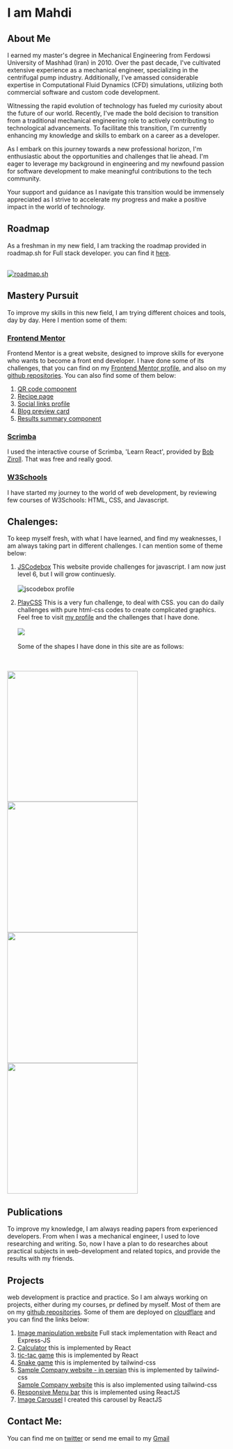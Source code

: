 # I am Mahdi

## About Me

I earned my master's degree in Mechanical Engineering from Ferdowsi University of Mashhad (Iran) in 2010. Over the past decade, I've cultivated extensive experience as a mechanical engineer, specializing in the centrifugal pump industry. Additionally, I've amassed considerable expertise in Computational Fluid Dynamics (CFD) simulations, utilizing both commercial software and custom code development.

Witnessing the rapid evolution of technology has fueled my curiosity about the future of our world. Recently, I've made the bold decision to transition from a traditional mechanical engineering role to actively contributing to technological advancements. To facilitate this transition, I'm currently enhancing my knowledge and skills to embark on a career as a developer.

As I embark on this journey towards a new professional horizon, I'm enthusiastic about the opportunities and challenges that lie ahead. I'm eager to leverage my background in engineering and my newfound passion for software development to make meaningful contributions to the tech community.

Your support and guidance as I navigate this transition would be immensely appreciated as I strive to accelerate my progress and make a positive impact in the world of technology.

## Roadmap
 As a freshman in my new field, I am tracking the roadmap provided in roadmap.sh for Full stack developer. you can find it [here](https://roadmap.sh/full-stack).
 <br><br>

 [![roadmap.sh](https://api.roadmap.sh/v1-badge/tall/66097485da1671f986ec3689?variant=dark)](https://roadmap.sh)
 
## Mastery Pursuit
To improve my skills in this new field, I am trying different choices and tools, day by day. Here I mention some of them:
### [Frontend Mentor](https://www.frontendmentor.io/profile/mbalali63)
Frontend Mentor is a great website, designed to improve skills for everyone who wants to become a front end developer. I have done some of its challenges, that you can find on my [Frontend Mentor profile](https://www.frontendmentor.io/profile/mbalali63), and also on my [github repositories](https://github.com/mbalali63?tab=repositories). You can also find some of them below:<br>

1. [QR code component](https://www.frontendmentor.io/solutions/tailwindcss-mSd3EMgws4)
2. [Recipe page](https://www.frontendmentor.io/solutions/for-this-project-i-dont-use-any-tool-other-than-pure-htmlcss-HTEihqkQCM)
3. [Social links profile](https://www.frontendmentor.io/solutions/react-PIx8zhfjsH)
4. [Blog preview card](https://www.frontendmentor.io/solutions/i-used-pure-htmlcss-for-this-project-GUbhcpOn_P)
5. [Results summary component](https://www.frontendmentor.io/solutions/tailwindcss-gQ4a1TRfSe)

### [Scrimba](https://scrimba.com/)
I used the interactive course of Scrimba, 'Learn React', provided by [Bob Ziroll](https://github.com/bobziroll). That was free and really good.

### [W3Schools](https://www.w3schools.com/)
I have started my journey to the world of web development, by reviewing few courses of W3Schools: HTML, CSS, and Javascript.


## Chalenges:
 To keep myself fresh, with what I have learned, and find my weaknesses, I am always taking part in different challenges. I can mention some of theme below:
 1. [JSCodebox](https://jscodebox.com/)
  This website provide challenges for javascript. I am now just level 6, but I will grow continuesly.<br><br>
  ![jscodebox profile](./Screenshot%20from%202024-03-31%2019-06-57.png)

2. [PlayCSS](https://playcss.app/)
This is a very fun challenge, to deal with CSS. you can do daily challenges with pure html-css codes to create complicated graphics. Feel free to visit [my profile](https://playcss.app/profile/codegeek1984) and the challenges that I have done.<br><br>
![](./Screenshot%20from%202024-03-31%2019-13-16.png)
<br><br>Some of the shapes I have done in this site are as follows:

<br><br>
<img src="./Screenshot from 2024-03-31 19-14-47.png" width="300px">
<img src="./Screenshot from 2024-03-31 19-14-56.png" width="300px">
<img src="./Screenshot from 2024-03-31 19-15-12.png" width="300px">
<img src="./Screenshot from 2024-03-31 19-17-04.png" width="300px">


## Publications
To improve my knowledge, I am always reading papers from experienced developers. From when I was a mechanical engineer, I used to love researching and writing. So, now I have a plan to do researches about practical subjects in web-development and related topics, and provide the results with my friends.


## Projects
web development is practice and practice. So I am always working on projects, either during my courses, pr defined by myself. Most of them are on my [github repositories](https://github.com/mbalali63?tab=repositories). Some of them are deployed on [cloudflare](https://www.cloudflare.com/) and you can find the links below:

<ol>
 <li><a href="https://github.com/mbalali63/imagemanipulation">Image manipulation website</a>
     Full stack implementation with React and Express-JS
 </li> 
 <li> <a href="https://reactcalculator-5ce.pages.dev/">Calculator</a>  this is implemented by React</li>
 <li> <a href="https://tictac2.pages.dev/">tic-tac game</a>
     this is implemented by React </li>
 <li> <a href="https://snakegame-1ev.pages.dev/">Snake game</a>
     this is implemented by tailwind-css</li>
<li> <a href="https://firstpersian.pages.dev/">Sample Company website - in persian</a>
     this is implemented by tailwind-css</li>
</li> <a href="https://samplecompany1.pages.dev/">Sample Company website</a>
     this is also implemented using tailwind-css</li>
<li> <a href="https://github.com/mbalali63/menu">Responsive Menu bar</a>
    this is implemented using ReactJS </li>
<li> <a href="https://github.com/mbalali63/carousel1)">Image Carousel</a>
   I created this carousel by ReactJS
</li>
</ol>


## Contact Me:
 You can find me on [twitter](https://twitter.com/codinggeek1984)
 or send me email to my [Gmail](mailto:mbalali.freelancer@gmail.com)
 
